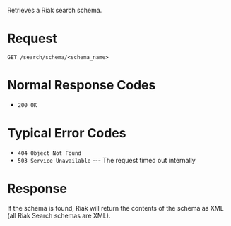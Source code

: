

Retrieves a Riak search schema.


<!-- @section -->

# Request

```
GET /search/schema/<schema_name>
```


<!-- @section -->

# Normal Response Codes

* `200 OK`


<!-- @section -->

# Typical Error Codes

* `404 Object Not Found`
* `503 Service Unavailable` --- The request timed out internally


<!-- @section -->

# Response

If the schema is found, Riak will return the contents of the schema as
XML (all Riak Search schemas are XML).
